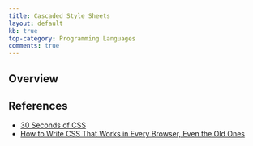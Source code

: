 ```yaml
---
title: Cascaded Style Sheets
layout: default
kb: true
top-category: Programming Languages
comments: true
---
```


## Overview


## References
- [30 Seconds of CSS](https://30-seconds.github.io/30-seconds-of-css/)
- [How to Write CSS That Works in Every Browser, Even the Old Ones](https://hacks.mozilla.org/2018/03/how-to-write-css-that-works-in-every-browser-even-the-old-ones/)
